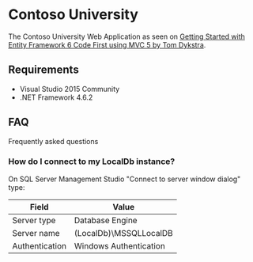 # Contoso University

The Contoso University Web Application as seen on 
[Getting Started with Entity Framework 6 Code First using MVC 5 
by Tom Dykstra](https://docs.microsoft.com/en-us/aspnet/mvc/overview/getting-started/getting-started-with-ef-using-mvc/creating-an-entity-framework-data-model-for-an-asp-net-mvc-application).

## Requirements

- Visual Studio 2015 Community
- .NET Framework 4.6.2

## FAQ

Frequently asked questions

### How do I connect to my LocalDb instance?

On SQL Server Management Studio "Connect to server window dialog" type:

|  Field     |Value
|------------|---------------|
|Server type |Database Engine |
|Server name |(LocalDb)\MSSQLLocalDB | 
|Authentication| Windows Authentication |
